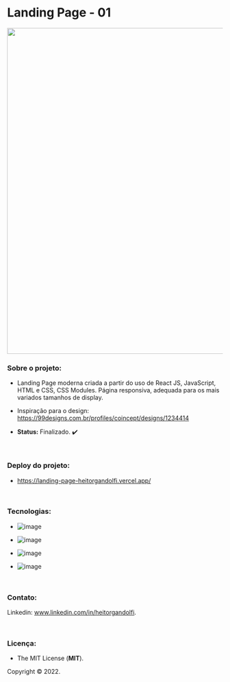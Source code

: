 # Landing Page - 01

<div align="center">

<img src="https://user-images.githubusercontent.com/113437603/203556819-a02a91c4-0372-40b1-9bad-5868979dc259.png" width="760px">
 
 </div>

### **Sobre o projeto:**

- Landing Page moderna criada a partir do uso de React JS, JavaScript, HTML e CSS, CSS Modules. Página responsiva, adequada para os mais variados tamanhos de display. 

- Inspiração para o design: https://99designs.com.br/profiles/coincept/designs/1234414

- **Status:** Finalizado. :heavy_check_mark: 

<br>

### **Deploy do projeto:**

- https://landing-page-heitorgandolfi.vercel.app/

<br>


### **Tecnologias:**

- ![image](https://img.shields.io/badge/React-20232A?style=for-the-badge&logo=react&logoColor=61DAFB)

- ![image](https://img.shields.io/badge/JavaScript-F7DF1E?style=for-the-badge&logo=javascript&logoColor=black
)

- ![image](https://img.shields.io/badge/HTML5-E34F26?style=for-the-badge&logo=html5&logoColor=white
)
- ![image](https://img.shields.io/badge/CSS3-1572B6?style=for-the-badge&logo=css3&logoColor=white
)

<br>

### **Contato:**

Linkedin: www.linkedin.com/in/heitorgandolfi.


<br>

### **Licença:**

- The MIT License (**MIT**).

Copyright ©️ 2022.
